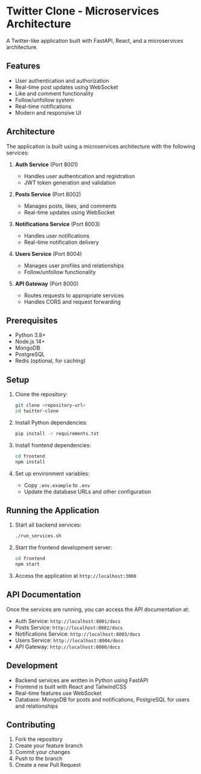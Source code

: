 # Twitter Clone - Microservices Architecture

A Twitter-like application built with FastAPI, React, and a microservices architecture.

## Features

- User authentication and authorization
- Real-time post updates using WebSocket
- Like and comment functionality
- Follow/unfollow system
- Real-time notifications
- Modern and responsive UI

## Architecture

The application is built using a microservices architecture with the following services:

1. **Auth Service** (Port 8001)
   - Handles user authentication and registration
   - JWT token generation and validation

2. **Posts Service** (Port 8002)
   - Manages posts, likes, and comments
   - Real-time updates using WebSocket

3. **Notifications Service** (Port 8003)
   - Handles user notifications
   - Real-time notification delivery

4. **Users Service** (Port 8004)
   - Manages user profiles and relationships
   - Follow/unfollow functionality

5. **API Gateway** (Port 8000)
   - Routes requests to appropriate services
   - Handles CORS and request forwarding

## Prerequisites

- Python 3.8+
- Node.js 14+
- MongoDB
- PostgreSQL
- Redis (optional, for caching)

## Setup

1. Clone the repository:
   ```bash
   git clone <repository-url>
   cd twitter-clone
   ```

2. Install Python dependencies:
   ```bash
   pip install -r requirements.txt
   ```

3. Install frontend dependencies:
   ```bash
   cd frontend
   npm install
   ```

4. Set up environment variables:
   - Copy `.env.example` to `.env`
   - Update the database URLs and other configuration

## Running the Application

1. Start all backend services:
   ```bash
   ./run_services.sh
   ```

2. Start the frontend development server:
   ```bash
   cd frontend
   npm start
   ```

3. Access the application at `http://localhost:3000`

## API Documentation

Once the services are running, you can access the API documentation at:
- Auth Service: `http://localhost:8001/docs`
- Posts Service: `http://localhost:8002/docs`
- Notifications Service: `http://localhost:8003/docs`
- Users Service: `http://localhost:8004/docs`
- API Gateway: `http://localhost:8000/docs`

## Development

- Backend services are written in Python using FastAPI
- Frontend is built with React and TailwindCSS
- Real-time features use WebSocket
- Database: MongoDB for posts and notifications, PostgreSQL for users and relationships

## Contributing

1. Fork the repository
2. Create your feature branch
3. Commit your changes
4. Push to the branch
5. Create a new Pull Request
